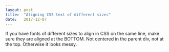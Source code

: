 ```yaml
---
layout: post
title:  "Aligning CSS text of different sizes"
date:   2017-12-07
---
```


If you have fonts of different sizes to align in CSS on the same line,
make sure they are aligned at the BOTTOM. Not centered in the parent div, not at the top.
Otherwise it looks messy.






